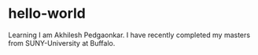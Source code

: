 # hello-world
Learning
I am Akhilesh Pedgaonkar. I have recently completed my masters from SUNY-University at Buffalo.
